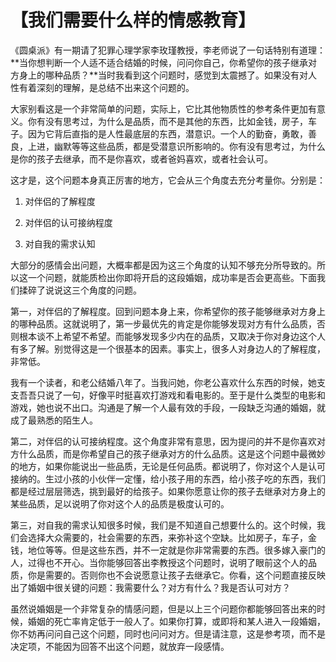 # 【我们需要什么样的情感教育】

《圆桌派》有一期请了犯罪心理学家李玫瑾教授，李老师说了一句话特别有道理：**当你想判断一个人适不适合结婚的时候，问问你自己，你希望你的孩子继承对方身上的哪种品质？**当时我看到这个问题时，感觉到太震撼了。如果没有对人性有着深刻的理解，是总结不出来这个问题的。

大家别看这是一个非常简单的问题，实际上，它比其他物质性的参考条件更加有意义。你有没有思考过，为什么是品质，而不是其他的东西，比如金钱，房子，车子。因为它背后直指的是人性最底层的东西，潜意识。一个人的勤奋，勇敢，善良，上进，幽默等等这些品质，都是受潜意识所影响的。你有没有思考过，为什么是你的孩子去继承，而不是你喜欢，或者爸妈喜欢，或者社会认可。

这才是，这个问题本身真正厉害的地方，它会从三个角度去充分考量你。分别是：

1. 对伴侣的了解程度

2. 对伴侣的认可接纳程度

3. 对自我的需求认知

大部分的感情会出问题，大概率都是因为这三个角度的认知不够充分所导致的。所以这一个问题，就能质检出你即将开启的这段婚姻，成功率是否会更高些。下面我们揉碎了说说这三个角度的问题。

第一，对伴侣的了解程度。回到问题本身上来，你希望你的孩子能够继承对方身上的哪种品质。这就说明了，第一步最优先的肯定是你能够发现对方有什么品质，否则根本谈不上希望不希望。而能够发现多少内在的品质，又取决于你对身边这个人有多了解。别觉得这是一个很基本的因素。事实上，很多人对身边人的了解程度，非常低。

我有一个读者，和老公结婚八年了。当我问她，你老公喜欢什么东西的时候，她支支吾吾只说了一句，好像平时挺喜欢打游戏和看电影的。至于是什么类型的电影和游戏，她也说不出口。沟通是了解一个人最有效的手段，一段缺乏沟通的婚姻，就成了最熟悉的陌生人。

第二，对伴侣的认可接纳程度。这个角度非常有意思，因为提问的并不是你喜欢对方什么品质，而是你希望自己的孩子继承对方的什么品质。这是这个问题中最微妙的地方，如果你能说出一些品质，无论是任何品质。都说明了，你对这个人是认可接纳的。生过小孩的小伙伴一定懂，给小孩子用的东西，给小孩子吃的东西，我们都是经过层层筛选，挑到最好的给孩子。如果你愿意让你的孩子去继承对方身上的某些品质，足以说明了你对这个人的品质是极度认可的。

第三，对自我的需求认知很多时候，我们是不知道自己想要什么的。这个时候，我们会选择大众需要的，社会需要的东西，来弥补这个空缺。比如房子，车子，金钱，地位等等。但是这些东西，并不一定就是你非常需要的东西。很多嫁入豪门的人，过得也不开心。当你能够回答出李教授这个问题时，说明了眼前这个人的品质，你是需要的。否则你也不会说愿意让孩子去继承它。你看，这个问题直接反映出了婚姻中很关键的问题：我需要什么？对方有什么？我是否认可对方？

虽然说婚姻是一个非常复杂的情感问题，但是以上三个问题你都能够回答出来的时候，婚姻的死亡率肯定低于一般人了。如果你打算，或即将和某人进入一段婚姻，你不妨再问问自己这个问题，同时也问问对方。但是请注意，这是参考项，而不是决定项，不能因为回答不出这个问题，就放弃一段感情。
